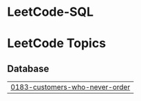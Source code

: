 # LeetCode-SQL
<!---LeetCode Topics Start-->
# LeetCode Topics
## Database
|  |
| ------- |
| [0183-customers-who-never-order](https://github.com/Rubab13/LeetCode-SQL/tree/master/0183-customers-who-never-order) |
<!---LeetCode Topics End-->